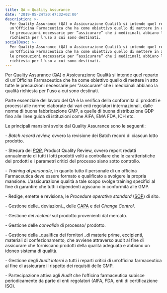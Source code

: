 ```yaml
---
title: QA = Quality Assurance
date: '2019-05-24T20:47:32+02:00'
description: >-
  Per Quality Assurance (QA) o Assicurazione Qualità si intende quel reparto di
  un'Officina Farmaceutica che ha come obiettivo quello di mettere in atto tutte
  le precauzioni necessarie per ”assicurare” che i medicinali abbiano la qualità
  richiesta per l'uso a cui sono destinati. 
socialDesc: >-
  Per Quality Assurance (QA) o Assicurazione Qualità si intende quel reparto di
  un'Officina Farmaceutica che ha come obiettivo quello di mettere in atto tutte
  le precauzioni necessarie per ”assicurare” che i medicinali abbiano la qualità
  richiesta per l'uso a cui sono destinati.
---
```

Per Quality Assurance (QA) o Assicurazione Qualità si intende quel reparto di un'Officina Farmaceutica che ha come obiettivo quello di mettere in atto tutte le precauzioni necessarie per ”assicurare” che i medicinali abbiano la qualità richiesta per l'uso a cui sono destinati. 

Parte essenziale del lavoro del QA è la verifica della conformità di prodotti e processi alle norme elaborate dai vari enti regolatori internazionali, dalle norme di buona fabbricazione GMP, a quelle di buona distribuzione GDP fino alle linee guida di istituzioni come AIFA, EMA FDA, ICH etc.

Le principali mansioni svolte dal Quality Assurance sono le seguenti:

\- _Batch record review,_ ovvero la revisione dei Batch record di ciascun lotto prodotto.

\- Stesura dei [_PQR_](https://www.farmaceuticayounger.science/pharmacronimi/pqr--product-quality-review/), Product Quality Review, ovvero report redatti annualmente di tutti i lotti prodotti volti a controllare che le caratteristiche dei prodotti e i parametri critici del processo siano sotto controllo.

\- _Training al personale_, in quanto tutto il personale di un officina Farmaceutica deve essere formato e qualificato a svolgere la propria mansione. L'assicurazione qualità a tale scopo svolge training specifici al fine di garantire che tutti i dipendenti agiscano in conformità alle GMP.

\- Redige, emette e revisiona, le _Procedure operative standard_ ([SOP](https://www.farmaceuticayounger.science/pharmacronimi/sop--standard-operating-procedure/)) di sito.

\- Gestione delle_ deviazioni_, delle [CAPA](https://www.farmaceuticayounger.science/pharmacronimi/capa--corrective-action/preventive-action/) e dei _Change Control_.

\- Gestione dei _reclami_ sul prodotto provenienti dal mercato.

\- Gestione delle _convalide_ di processo/ prodotto.

\- Gestione della _qualifica dei fornitori _di materie prime, eccipienti, materiali di confezionamento, che avviene attraverso audit al fine di assicurare che forniscano prodotti della qualità adeguata e abbiano un idoneo sistema di qualità. 

\- Gestione degli _Audit interni_ a tutti i reparti critici di un’officina farmaceutica al fine di assicurare il rispetto dei requisiti delle GMP.

\- Partecipazione attiva agli _Audit_ che l’officina farmaceutica subisce periodicamente da parte di enti regolatori (AIFA, FDA, enti di certificazione ISO).
